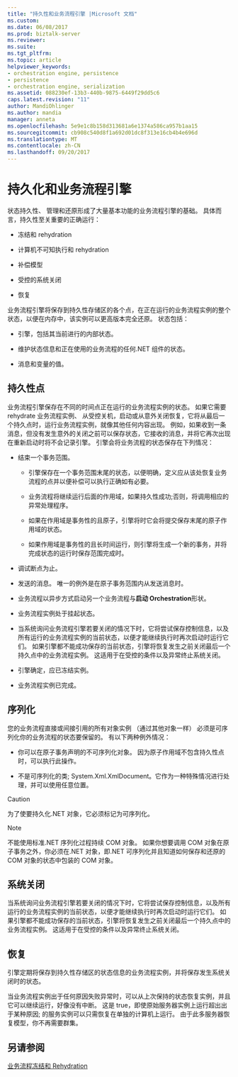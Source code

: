 ```yaml
---
title: "持久性和业务流程引擎 |Microsoft 文档"
ms.custom: 
ms.date: 06/08/2017
ms.prod: biztalk-server
ms.reviewer: 
ms.suite: 
ms.tgt_pltfrm: 
ms.topic: article
helpviewer_keywords:
- orchestration engine, persistence
- persistence
- orchestration engine, serialization
ms.assetid: 088230ef-13b3-440b-9875-6449f29dd5c6
caps.latest.revision: "11"
author: MandiOhlinger
ms.author: mandia
manager: anneta
ms.openlocfilehash: 5e9e1c8b158d313681a6e1374a586ca957b1aa15
ms.sourcegitcommit: cb908c540d8f1a692d01dc8f313e16cb4b4e696d
ms.translationtype: MT
ms.contentlocale: zh-CN
ms.lasthandoff: 09/20/2017
---
```

# <a name="persistence-and-the-orchestration-engine"></a>持久化和业务流程引擎
状态持久性、 管理和还原形成了大量基本功能的业务流程引擎的基础。 具体而言，持久性至关重要的正确运行：  
  
-   冻结和 rehydration  
  
-   计算机不可知执行和 rehydration  
  
-   补偿模型  
  
-   受控的系统关闭  
  
-   恢复  
  
 业务流程引擎将保存到持久性存储区的各个点，在正在运行的业务流程实例的整个状态，以便在内存中，该实例可以更高版本完全还原。 状态包括：  
  
-   引擎，包括其当前进行的内部状态。  
  
-   维护状态信息和正在使用的业务流程的任何.NET 组件的状态。  
  
-   消息和变量的值。  
  
## <a name="persistence-points"></a>持久性点  
 业务流程引擎保存在不同的时间点正在运行的业务流程实例的状态。 如果它需要 rehydrate 业务流程实例、 从受控关机，启动或从意外关闭恢复，它将从最后一个持久点时，运行业务流程实例，就像其他任何内容出现。 例如，如果收到一条消息，但没有发生意外的关闭之前可以保存状态，它接收的消息，并将它再次出现在重新启动时将不会记录引擎。 引擎会将业务流程的状态保存在下列情况：  
  
-   结束一个事务范围。  
  
    -   引擎保存在一个事务范围末尾的状态，以便明确，定义应从该处恢复业务流程的点并以便补偿可以执行正确如有必要。  
  
    -   业务流程将继续运行后面的作用域，如果持久性成功;否则，将调用相应的异常处理程序。  
  
    -   如果在作用域是事务性的且原子，引擎将时它会将提交保存末尾的原子作用域的状态。  
  
    -   如果作用域是事务性的且长时间运行，则引擎将生成一个新的事务，并将完成状态的运行时保存范围完成时。  
  
-   调试断点为止。  
  
-   发送的消息。 唯一的例外是在原子事务范围内从发送消息时。  
  
-   业务流程以异步方式启动另一个业务流程与**启动 Orchestration**形状。  
  
-   业务流程实例处于挂起状态。  
  
-   当系统询问业务流程引擎若要关闭的情况下时，它将尝试保存控制信息，以及所有运行的业务流程实例的当前状态，以便才能继续执行时再次启动时运行它们。 如果引擎都不能成功保存的当前状态，引擎将恢复发生之前关闭最后一个持久点中的业务流程实例。 这适用于在受控的条件以及异常终止系统关闭。  
  
-   引擎确定，应已冻结实例。  
  
-   业务流程实例已完成。  
  
## <a name="serialization"></a>序列化  
 您的业务流程直接或间接引用的所有对象实例 （通过其他对象一样） 必须是可序列化你的业务流程的状态要保留的。 有以下两种例外情况：  
  
-   你可以在原子事务声明的不可序列化对象。 因为原子作用域不包含持久性点时，可以执行此操作。  
  
-   不是可序列化的类; System.Xml.XmlDocument。它作为一种特殊情况进行处理，并可以使用任意位置。  
  
> [!CAUTION]
>  为了使要持久化.NET 对象，它必须标记为可序列化。  
  
> [!NOTE]
>  不能使用标准.NET 序列化过程持续 COM 对象。 如果你想要调用 COM 对象在原子事务之外，你必须在.NET 对象，即.NET 可序列化并且知道如何保存和还原的 COM 对象的状态中包装的 COM 对象。  
  
## <a name="system-shutdown"></a>系统关闭  
 当系统询问业务流程引擎若要关闭的情况下时，它将尝试保存控制信息，以及所有运行的业务流程实例的当前状态，以便才能继续执行时再次启动时运行它们。 如果引擎都不能成功保存的当前状态，引擎将恢复发生之前关闭最后一个持久点中的业务流程实例。 这适用于在受控的条件以及异常终止系统关闭。  
  
## <a name="recovery"></a>恢复  
 引擎定期将保存到持久性存储区的状态信息的业务流程实例，并将保存发生系统关闭时的状态。  
  
 当业务流程实例出于任何原因失败异常时，可以从上次保持的状态恢复实例，并且它可以继续运行，好像没有中断。 这是 true，即使原始服务器实例上运行超出出于某种原因; 的服务实例可以只需恢复在单独的计算机上运行。 由于此多服务器恢复模型，你不再需要群集。  
  
## <a name="see-also"></a>另请参阅  
 [业务流程冻结和 Rehydration](../core/orchestration-dehydration-and-rehydration.md)